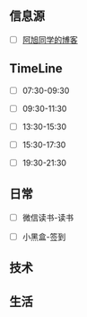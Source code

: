 
## 信息源

- [ ] [阿旭同学的博客](https://axutongxue.top/)

## TimeLine

- [ ] 07:30-09:30
- [ ] 09:30-11:30
- [ ] 13:30-15:30
- [ ] 15:30-17:30
- [ ] 19:30-21:30


## 日常

- [ ] 微信读书-读书
- [ ] 小黑盒-签到


## 技术



## 生活
